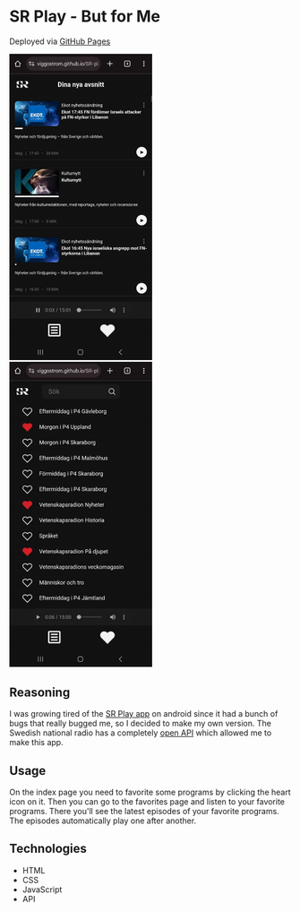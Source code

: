 # SR Play - But for Me

Deployed via [GitHub Pages](https://viggostrom.github.io/SR-Play-For-Me/)

<img alt="Screenshot" src="screenshots/favorites-page.jpg" width="255">
<img alt="Screenshot" src="screenshots/programs-page.jpg" width="255">

## Reasoning
I was growing tired of the [SR Play app](https://play.google.com/store/apps/details?id=se.sr.android&pcampaignid=web_share) on android since it had a bunch of bugs that really bugged me, so I decided to make my own version. The Swedish national radio has a completely [open API](https://api.sr.se/api/documentation/v2/index.html) which allowed me to make this app.

## Usage
On the index page you need to favorite some programs by clicking the heart icon on it. Then you can go to the favorites page and listen to your favorite programs. There you'll see the latest episodes of your favorite programs. The episodes automatically play one after another. 

## Technologies
- HTML
- CSS
- JavaScript
- API

